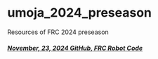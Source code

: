 # umoja_2024_preseason
Resources of FRC 2024 preseason

##### [November, 23, 2024 GitHub, FRC Robot Code](11_23_2024.md)